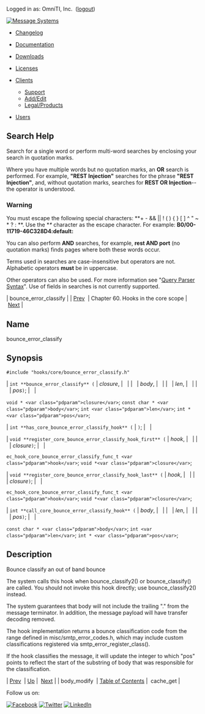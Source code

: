 Logged in as: OmniTI, Inc.  ([logout](https://support.messagesystems.com/logout.php))

[![Message Systems](https://support.messagesystems.com/images/ms-white205.png)](https://support.messagesystems.com/start.php) 

*   [Changelog](https://support.messagesystems.com/start.php?show=changelog)
*   [Documentation](https://support.messagesystems.com/docs/)
*   [Downloads](https://support.messagesystems.com/start.php)

*   [Licenses](https://support.messagesystems.com/license_summary.php)
*   <a href="">Clients</a>
    *   [Support](https://support.messagesystems.com/cs.php)
    *   [Add/Edit](https://support.messagesystems.com/edit_client.php)
    *   [Legal/Products](https://support.messagesystems.com/edit_products.php)
*   [Users](https://support.messagesystems.com/edit_customer.php)

## Search Help

Search for a single word or perform multi-word searches by enclosing your search in quotation marks.

Where you have multiple words but no quotation marks, an **OR** search is performed. For example, **"REST Injection"** searches for the phrase **"REST Injection"**, and, without quotation marks, searches for **REST OR Injection**--the operator is understood.

### Warning

You must escape the following special characters: **+ - && || ! ( ) { } [ ] ^ " ~ * ? : \**. Use the **\** character as the escape character. For example: **B0/00-11719-46C328D4\:default\:**

You can also perform **AND** searches, for example, **rest AND port** (no quotation marks) finds pages where both these words occur.

Terms used in searches are case-insensitive but operators are not. Alphabetic operators **must** be in uppercase.

Other operators can also be used. For more information see "[Query Parser Syntax](https://lucene.apache.org/core/old_versioned_docs/versions/3_0_0/queryparsersyntax.html)". Use of fields in searches is not currently supported.

| bounce_error_classify |
| [Prev](hooks.core.body_modify.php)  | Chapter 60. Hooks in the core scope |  [Next](hooks.core.cache_get.php) |

<a name="hooks.core.bounce_error_classify"></a>
## Name

bounce_error_classify

## Synopsis

`#include "hooks/core/bounce_error_classify.h"`

| `int **bounce_error_classify** (` | <var class="pdparam">closure</var>, |   |
|   | <var class="pdparam">body</var>, |   |
|   | <var class="pdparam">len</var>, |   |
|   | <var class="pdparam">pos</var>`)`; |   |

`void * <var class="pdparam">closure</var>`;
`const char * <var class="pdparam">body</var>`;
`int <var class="pdparam">len</var>`;
`int * <var class="pdparam">pos</var>`;

| `int **has_core_bounce_error_classify_hook** (` | `)`; |   |

| `void **register_core_bounce_error_classify_hook_first** (` | <var class="pdparam">hook</var>, |   |
|   | <var class="pdparam">closure</var>`)`; |   |

`ec_hook_core_bounce_error_classify_func_t <var class="pdparam">hook</var>`;
`void *<var class="pdparam">closure</var>`;

| `void **register_core_bounce_error_classify_hook_last** (` | <var class="pdparam">hook</var>, |   |
|   | <var class="pdparam">closure</var>`)`; |   |

`ec_hook_core_bounce_error_classify_func_t <var class="pdparam">hook</var>`;
`void *<var class="pdparam">closure</var>`;

| `int **call_core_bounce_error_classify_hook** (` | <var class="pdparam">body</var>, |   |
|   | <var class="pdparam">len</var>, |   |
|   | <var class="pdparam">pos</var>`)`; |   |

`const char * <var class="pdparam">body</var>`;
`int <var class="pdparam">len</var>`;
`int * <var class="pdparam">pos</var>`;<a name="idp19099504"></a>
## Description

Bounce classify an out of band bounce

The system calls this hook when bounce_classify2() or bounce_classify() are called. You should not invoke this hook directly; use bounce_classify2() instead.

The system guarantees that body will not include the trailing "." from the message terminator. In addition, the message payload will have transfer decoding removed.

The hook implementation returns a bounce classification code from the range defined in misc/smtp_error_codes.h, which may include custom classifications registered via smtp_error_register_class().

If the hook classifies the message, it will update the integer to which "pos" points to reflect the start of the substring of body that was responsible for the classification.

| [Prev](hooks.core.body_modify.php)  | [Up](hooks.core.php) |  [Next](hooks.core.cache_get.php) |
| body_modify  | [Table of Contents](index.php) |  cache_get |

Follow us on:

[![Facebook](https://support.messagesystems.com/images/icon-facebook.png)](http://www.facebook.com/messagesystems) [![Twitter](https://support.messagesystems.com/images/icon-twitter.png)](http://twitter.com/#!/MessageSystems) [![LinkedIn](https://support.messagesystems.com/images/icon-linkedin.png)](http://www.linkedin.com/company/message-systems)